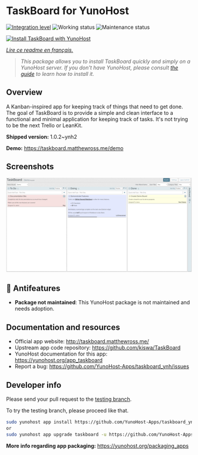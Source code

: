 <!--
N.B.: This README was automatically generated by https://github.com/YunoHost/apps/tree/master/tools/README-generator
It shall NOT be edited by hand.
-->

# TaskBoard for YunoHost

[![Integration level](https://dash.yunohost.org/integration/taskboard.svg)](https://dash.yunohost.org/appci/app/taskboard) ![Working status](https://ci-apps.yunohost.org/ci/badges/taskboard.status.svg) ![Maintenance status](https://ci-apps.yunohost.org/ci/badges/taskboard.maintain.svg)

[![Install TaskBoard with YunoHost](https://install-app.yunohost.org/install-with-yunohost.svg)](https://install-app.yunohost.org/?app=taskboard)

*[Lire ce readme en français.](./README_fr.md)*

> *This package allows you to install TaskBoard quickly and simply on a YunoHost server.
If you don't have YunoHost, please consult [the guide](https://yunohost.org/#/install) to learn how to install it.*

## Overview

A Kanban-inspired app for keeping track of things that need to get done.
The goal of TaskBoard is to provide a simple and clean interface to a functional and minimal application for keeping track of tasks. It's not trying to be the next Trello or LeanKit.

**Shipped version:** 1.0.2~ynh2

**Demo:** https://taskboard.matthewross.me/demo

## Screenshots

![Screenshot of TaskBoard](./doc/screenshots/screenshots.png)

## :red_circle: Antifeatures

- **Package not maintained**: This YunoHost package is not maintained and needs adoption.

## Documentation and resources

* Official app website: <http://taskboard.matthewross.me/>
* Upstream app code repository: <https://github.com/kiswa/TaskBoard>
* YunoHost documentation for this app: <https://yunohost.org/app_taskboard>
* Report a bug: <https://github.com/YunoHost-Apps/taskboard_ynh/issues>

## Developer info

Please send your pull request to the [testing branch](https://github.com/YunoHost-Apps/taskboard_ynh/tree/testing).

To try the testing branch, please proceed like that.

``` bash
sudo yunohost app install https://github.com/YunoHost-Apps/taskboard_ynh/tree/testing --debug
or
sudo yunohost app upgrade taskboard -u https://github.com/YunoHost-Apps/taskboard_ynh/tree/testing --debug
```

**More info regarding app packaging:** <https://yunohost.org/packaging_apps>
